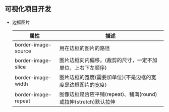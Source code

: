 ## 可视化项目开发

- 边框图片

  | 属性                | 描述                                                         |
  | ------------------- | ------------------------------------------------------------ |
  | border-image-source | 用在边框的图片的路径                                         |
  | border-image-slice  | 图片边框向内偏移。(裁剪的尺寸，一定不加单位，上右下左顺序)   |
  | border-image-width  | 图片边框的宽度(需要加单位)(不是边框的宽度是边框图片的宽度)   |
  | border-image-repeat | 图像边框是否应平铺(repeat)、铺满(round)或拉伸(stretch)默认拉伸 |

  